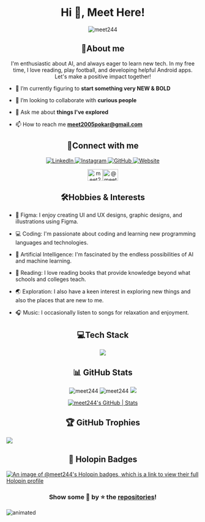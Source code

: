 
<h1  align="center">Hi 👋, Meet Here!</h1>
<p  align="center">  <img  src="https://komarev.com/ghpvc/?username=meet244&label=Profile%20views&color=0e75b6&style=flat"  alt="meet244"  />  </p>

  

<h2  align="center">💫About me</h2>

<p  align="center">I'm enthusiastic about AI, and always eager to learn new tech. In my free time, I love reading, play football, and developing helpful Android apps. Let's make a positive impact together!</p>

- 🌱 I’m currently figuring to **start something very NEW & BOLD**



- 👯 I’m looking to collaborate with **curious people**

  

- 💬 Ask me about **things I've explored**

  

- 📫 How to reach me **meet2005pokar@gmail.com**

  

<h2  align="center"> 🤝Connect with me</h2>

<p align="center">
  <a href="https://www.linkedin.com/in/meet-patel-90416b226/" target="_blank" rel="noopener noreferrer">
    <img src="https://img.shields.io/badge/-Meet%20Patel-blue?style=for-the-badge&logo=Linkedin&logoColor=white&link=https://www.linkedin.com/in/meet-patel-90416b226/" alt="LinkedIn">
  </a>
  <a href="https://www.instagram.com/meetpatel_2801/" target="_blank" rel="noopener noreferrer">
    <img src="https://img.shields.io/badge/-meetpatel_2801-E4405F?style=for-the-badge&logo=instagram&logoColor=white" alt="Instagram">
  </a>
  <a href="https://github.com/meet244/" target="_blank" rel="noopener noreferrer">
    <img src="https://img.shields.io/badge/-meet244-gray?style=for-the-badge&logo=github&logoColor=white" alt="GitHub">
  </a>
  <a href="https://meet244.github.io/meet244/" target="_blank" rel="noopener noreferrer">
    <img src="https://img.shields.io/badge/-Meet%20Patel-DB4437?style=for-the-badge&logo=aboutdotme&logoColor=white&link=https://meet244.github.io/meet244/" alt="Website">
  </a>
</p>


<p  align="center">
<a  href="https://www.leetcode.com/meet2005"  target="blank"><img  align="center"  src="https://raw.githubusercontent.com/rahuldkjain/github-profile-readme-generator/master/src/images/icons/Social/leet-code.svg"  alt="meet2005"  height="30"  width="40"  /></a><a  href="=https://www.hackerrank.com/profile/meet2005pokar"  target="blank"><img  align="center"  src="https://raw.githubusercontent.com/rahuldkjain/github-profile-readme-generator/master/src/images/icons/Social/hackerrank.svg"  alt="@meet2005pokar"  height="30"  width="40"  /></a>
</p>

<h2 align="center">🛠️Hobbies & Interests</h2>

  

- 🎨 Figma: I enjoy creating UI and UX designs, graphic designs, and illustrations using Figma.

- 💻 Coding: I'm passionate about coding and learning new programming languages and technologies.

- 🤖 Artificial Intelligence: I'm fascinated by the endless possibilities of AI and machine learning.

- 📖 Reading: I love reading books that provide knowledge beyond what schools and colleges teach.

- 🌏 Exploration: I also have a keen interest in exploring new things and also the places that are new to me.

- 🎧 Music: I occasionally listen to songs for relaxation and enjoyment.

<h2 align="center">💻Tech Stack</h2>
<p align="center"> 
  <img src="https://skillicons.dev/icons?i=androidstudio,c,cpp,css,discord,figma,firebase,flask,git,github,gradle,html,java,js,kotlin,linux,mongodb,mysql,netlify,nginx,postgres,postman,powershell,pr,py,pytorch,raspberrypi,react,regex,replit,sqlite,selenium,tensorflow,vercel,vscode,visualstudio&perline=9">

<h2 align="center">📊 GitHub Stats</h2>
<div align="center">
  
<img src="https://github-readme-stats.vercel.app/api/top-langs?username=meet244&layout=compact&include_all_commits=true&count_private=true&show_icons=true&line_height=20&title_color=7A7ADB&icon_color=2234AE&text_color=D3D3D3&bg_color=0,000000,130F40" alt="meet244" />

<img src="https://github-readme-stats.vercel.app/api?username=meet244&show_icons=true&line_height=20&title_color=7A7ADB&icon_color=2234AE&text_color=D3D3D3&bg_color=0,000000,130F40&include_all_commits=true&count_private=true" alt="meet244" />

<img src="https://github-readme-streak-stats.herokuapp.com/?user=meet244&border=D3D3D3&sideNums=7A7ADB&background=130F40&stroke=6842DB&currStreakNum=7A7ADB&ring=5B3CDD&fire=D3D351&currStreakLabel=D3D3D3&sideLabels=D3D3D3&dates=A3A3A3" />

[![meet244's GitHub | Stats](https://stats.quine.sh/meet244/github?theme=dark)](https://quine.sh?utm_source=widgets&utm_campaign=meet244)

</div>
  
<h2 align="center">🏆 GitHub Trophies</h2>

![](https://github-profile-trophy.vercel.app/?username=meet244&theme=radical&no-frame=false&no-bg=false&margin-w=4)

<h2 align="center">🔰 Holopin Badges</h2>

[![An image of @meet244's Holopin badges, which is a link to view their full Holopin profile](https://holopin.me/meet244)](https://holopin.io/@meet244)

<h3 align="center">Show some 💖 by ⭐ the <a href="https://github.com/meet244?tab=repositories">repositories</a>!</h3>

<img  src="https://user-images.githubusercontent.com/10498744/210157572-1fca0242-8af2-46a6-bfa3-666ffd40ebde.svg"  alt="animated"  />
